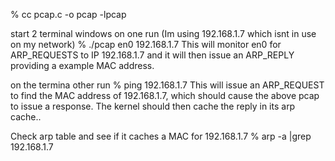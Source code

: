 % cc pcap.c -o pcap -lpcap



start 2 terminal windows
on one run (Im using 192.168.1.7 which isnt in use on my network)
% ./pcap en0 192.168.1.7
This will monitor en0 for ARP_REQUESTS to IP 192.168.1.7 and it will then issue an ARP_REPLY providing a example MAC address.


on the termina other run
% ping 192.168.1.7
This will issue an ARP_REQUEST to find the MAC address of 192.168.1.7, which should cause the above pcap to issue a response.  The kernel should then cache the reply in its arp cache..

Check arp table and see if it caches a MAC for 192.168.1.7
% arp -a |grep 192.168.1.7

